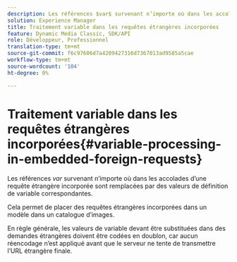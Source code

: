```yaml
---
description: Les références $var$ survenant n’importe où dans les accolades d’une requête étrangère incorporée sont remplacées par des valeurs de définition de variable correspondantes.
solution: Experience Manager
title: Traitement variable dans les requêtes étrangères incorporées
feature: Dynamic Media Classic, SDK/API
role: Développeur, Professionnel
translation-type: tm+mt
source-git-commit: f6c97606d7a4209427316d7367013ad9585a5cae
workflow-type: tm+mt
source-wordcount: '104'
ht-degree: 0%

---
```



# Traitement variable dans les requêtes étrangères incorporées{#variable-processing-in-embedded-foreign-requests}

Les références $var$ survenant n’importe où dans les accolades d’une requête étrangère incorporée sont remplacées par des valeurs de définition de variable correspondantes.

Cela permet de placer des requêtes étrangères incorporées dans un modèle dans un catalogue d’images.

En règle générale, les valeurs de variable devant être substituées dans des demandes étrangères doivent être codées en doublon, car aucun réencodage n’est appliqué avant que le serveur ne tente de transmettre l’URL étrangère finale.
